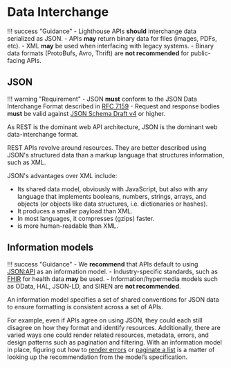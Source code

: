 # Data Interchange

!!! success "Guidance"
    - Lighthouse APIs **should** interchange data serialized as JSON.
    - APIs **may** return binary data for files (images, PDFs, etc).
    - XML **may** be used when interfacing with legacy systems.
    - Binary data formats (ProtoBufs, Avro, Thrift) are **not recommended** for public-facing APIs.

## JSON

!!! warning "Requirement"
    - JSON **must** conform to the JSON Data Interchange Format described in [RFC 7159](https://datatracker.ietf.org/doc/html/rfc7159)
    - Request and response bodies **must** be valid against [JSON Schema Draft v4](https://json-schema.org/specification.html) or higher.

As REST is the dominant web API architecture, JSON is the dominant web data-interchange format.

REST APIs revolve around resources. They are better described using JSON's structured data than a markup language that structures information, such as XML.

JSON's advantages over XML include:

- Its shared data model, obviously with JavaScript, but also with any language that implements booleans, numbers, strings, arrays, and objects (or objects like data structures, i.e. dictionaries or hashes).
- It produces a smaller payload than XML.
- In most languages, it compresses (gzips) faster.
- is more human-readable than XML.

## Information models

!!! success "Guidance"
    - We **recommend** that APIs default to using [JSON:API](https://jsonapi.org/) as an information model.
    - Industry-specific standards, such as [FHIR](http://hl7.org/fhir/) for health data **may** be used.
    - Information/hypermedia models such as OData, HAL, JSON-LD, and SIREN are **not recommended**.

An information model specifies a set of shared conventions for JSON data to ensure formatting is consistent across a set of APIs.

For example, even if APIs agree on using JSON, they could each still disagree on how they format and identify resources. Additionally, there are varied ways one could render related resources, metadata, errors, and design patterns such as pagination and filtering. With an information model in place, figuring out how to [render errors](https://jsonapi.org/format/#error-objects) or [paginate a list](https://jsonapi.org/format/#fetching-pagination) is a matter of looking up the recommendation from the model’s specification.
